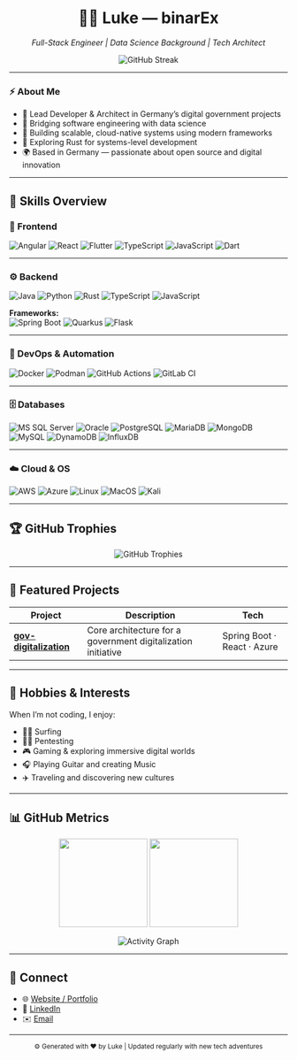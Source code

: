 <h1 align="center">👨‍💻 Luke — binarEx</h1>
<p align="center">
  <em>Full-Stack Engineer | Data Science Background | Tech Architect</em>
</p>

<p align="center">
  <img src="https://github-readme-streak-stats.herokuapp.com/?user=binarEx&theme=radical" alt="GitHub Streak"/>
</p>

---

### ⚡ About Me
- 🚀 Lead Developer & Architect in Germany’s digital government projects  
- 🧠 Bridging software engineering with data science  
- 🧰 Building scalable, cloud-native systems using modern frameworks  
- 🦀 Exploring Rust for systems-level development  
- 🌍 Based in Germany — passionate about open source and digital innovation  

---

## 🧩 Skills Overview

### 🎨 Frontend
![Angular](https://img.shields.io/badge/Angular-DD0031?style=flat&logo=angular&logoColor=white)
![React](https://img.shields.io/badge/React-20232A?style=flat&logo=react&logoColor=61DAFB)
![Flutter](https://img.shields.io/badge/Flutter-02569B?style=flat&logo=flutter&logoColor=white)
![TypeScript](https://img.shields.io/badge/TypeScript-3178C6?style=flat&logo=typescript&logoColor=white)
![JavaScript](https://img.shields.io/badge/JavaScript-F7DF1E?style=flat&logo=javascript&logoColor=black)
![Dart](https://img.shields.io/badge/Dart-0175C2?style=flat&logo=dart&logoColor=white)

---

### ⚙️ Backend
![Java](https://img.shields.io/badge/Java-ED8B00?style=flat&logo=openjdk&logoColor=white)
![Python](https://img.shields.io/badge/Python-3776AB?style=flat&logo=python&logoColor=white)
![Rust](https://img.shields.io/badge/Rust-000000?style=flat&logo=rust&logoColor=white)
![TypeScript](https://img.shields.io/badge/TypeScript-3178C6?style=flat&logo=typescript&logoColor=white)
![JavaScript](https://img.shields.io/badge/JavaScript-F7DF1E?style=flat&logo=javascript&logoColor=black)

**Frameworks:**  
![Spring Boot](https://img.shields.io/badge/Spring%20Boot-6DB33F?style=flat&logo=springboot&logoColor=white)
![Quarkus](https://img.shields.io/badge/Quarkus-4695EB?style=flat&logo=quarkus&logoColor=white)
![Flask](https://img.shields.io/badge/Flask-000000?style=flat&logo=flask&logoColor=white)

---

### 🐳 DevOps & Automation
![Docker](https://img.shields.io/badge/Docker-2496ED?style=flat&logo=docker&logoColor=white)
![Podman](https://img.shields.io/badge/Podman-892CA0?style=flat&logo=podman&logoColor=white)
![GitHub Actions](https://img.shields.io/badge/GitHub%20Actions-2088FF?style=flat&logo=githubactions&logoColor=white)
![GitLab CI](https://img.shields.io/badge/GitLab%20Pipelines-FC6D26?style=flat&logo=gitlab&logoColor=white)

---

### 🗄️ Databases
![MS SQL Server](https://img.shields.io/badge/MS%20SQL%20Server-CC2927?style=flat&logo=microsoftsqlserver&logoColor=white)
![Oracle](https://img.shields.io/badge/Oracle-F80000?style=flat&logo=oracle&logoColor=white)
![PostgreSQL](https://img.shields.io/badge/PostgreSQL-4169E1?style=flat&logo=postgresql&logoColor=white)
![MariaDB](https://img.shields.io/badge/MariaDB-003545?style=flat&logo=mariadb&logoColor=white)
![MongoDB](https://img.shields.io/badge/MongoDB-47A248?style=flat&logo=mongodb&logoColor=white)
![MySQL](https://img.shields.io/badge/MySQL-4479A1?style=flat&logo=mysql&logoColor=white)
![DynamoDB](https://img.shields.io/badge/DynamoDB-4053D6?style=flat&logo=amazondynamodb&logoColor=white)
![InfluxDB](https://img.shields.io/badge/InfluxDB-22ADF6?style=flat&logo=influxdb&logoColor=white)

---

### ☁️ Cloud & OS
![AWS](https://img.shields.io/badge/AWS-232F3E?style=flat&logo=amazonaws&logoColor=white)
![Azure](https://img.shields.io/badge/Azure-0078D4?style=flat&logo=microsoftazure&logoColor=white)
![Linux](https://img.shields.io/badge/Linux-FCC624?style=flat&logo=linux&logoColor=black)
![MacOS](https://img.shields.io/badge/MacOS-000000?style=flat&logo=apple&logoColor=white)
![Kali](https://img.shields.io/badge/Kali-557C94?style=flat&logo=kalilinux&logoColor=white)

---

## 🏆 GitHub Trophies

<p align="center">
  <img src="https://github-profile-trophy.vercel.app/?username=binarEx&theme=radical&no-frame=true&no-bg=true&margin-w=10" alt="GitHub Trophies"/>
</p>

---

## 🚀 Featured Projects

| Project | Description | Tech |
|----------|--------------|------|
| [**gov-digitalization**](#) | Core architecture for a government digitalization initiative | Spring Boot · React · Azure |

---

## 🎯 Hobbies & Interests
When I’m not coding, I enjoy:
- 🏄‍♂️ Surfing
- 👨‍💻 Pentesting 
- 🎮 Gaming & exploring immersive digital worlds  
- 🎧 Playing Guitar and creating Music
- ✈️ Traveling and discovering new cultures  

---

## 📊 GitHub Metrics

<p align="center">
  <img src="https://github-readme-stats.vercel.app/api?username=binarEx&show_icons=true&theme=radical&include_all_commits=true&count_private=true" height="160">
  <img src="https://github-readme-stats.vercel.app/api/top-langs/?username=binarEx&layout=compact&theme=radical" height="160">
</p>

<p align="center">
  <img src="https://github-readme-activity-graph.vercel.app/graph?username=binarEx&theme=redical&hide_border=true&include_all_commits=true&count_private=true" alt="Activity Graph" />
</p>

---

## 🔗 Connect
- 🌐 [Website / Portfolio](#)
- 💼 [LinkedIn](#)
- ✉️ [Email](#)

---

<p align="center">
  <sub>⚙️ Generated with ❤️ by Luke | Updated regularly with new tech adventures</sub>
</p>
